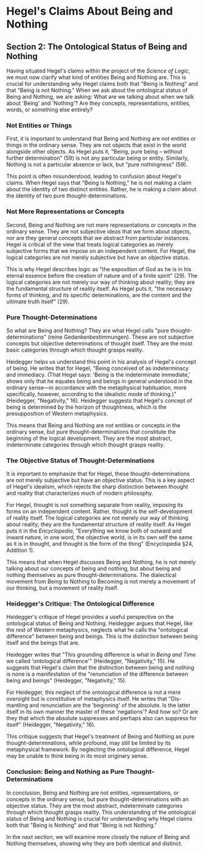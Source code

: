 # Hegel's Claims About Being and Nothing

## Section 2: The Ontological Status of Being and Nothing

Having situated Hegel's claims within the project of the *Science of Logic*, we must now clarify what kind of entities Being and Nothing are. This is crucial for understanding why Hegel claims both that "Being is Nothing" and that "Being is not Nothing." When we ask about the ontological status of Being and Nothing, we are asking: What are we talking about when we talk about 'Being' and 'Nothing'? Are they concepts, representations, entities, words, or something else entirely?

### Not Entities or Things

First, it is important to understand that Being and Nothing are not entities or things in the ordinary sense. They are not objects that exist in the world alongside other objects. As Hegel puts it, "Being, pure being – without further determination" (59) is not any particular being or entity. Similarly, Nothing is not a particular absence or lack, but "pure nothingness" (59).

This point is often misunderstood, leading to confusion about Hegel's claims. When Hegel says that "Being is Nothing," he is not making a claim about the identity of two distinct entities. Rather, he is making a claim about the identity of two pure thought-determinations.

### Not Mere Representations or Concepts

Second, Being and Nothing are not mere representations or concepts in the ordinary sense. They are not subjective ideas that we form about objects, nor are they general concepts that we abstract from particular instances. Hegel is critical of the view that treats logical categories as merely subjective forms that we impose on an independent content. For Hegel, the logical categories are not merely subjective but have an objective status.

This is why Hegel describes logic as "the exposition of God as he is in his eternal essence before the creation of nature and of a finite spirit" (29). The logical categories are not merely our way of thinking about reality; they are the fundamental structure of reality itself. As Hegel puts it, "the necessary forms of thinking, and its specific determinations, are the content and the ultimate truth itself" (29).

### Pure Thought-Determinations

So what are Being and Nothing? They are what Hegel calls "pure thought-determinations" (reine Gedankenbestimmungen). These are not subjective concepts but objective determinations of thought itself. They are the most basic categories through which thought grasps reality.

Heidegger helps us understand this point in his analysis of Hegel's concept of being. He writes that for Hegel, "Being conceived of as indeterminacy and immediacy. (That Hegel says: 'Being is the indeterminate immediate,' shows only that he equates being and beings in general understood in the ordinary sense—in accordance with the metaphysical habituation, more specifically, however, according to the idealistic mode of thinking.)" (Heidegger, "Negativity," 16). Heidegger suggests that Hegel's concept of being is determined by the horizon of thoughtness, which is the presupposition of Western metaphysics.

This means that Being and Nothing are not entities or concepts in the ordinary sense, but pure thought-determinations that constitute the beginning of the logical development. They are the most abstract, indeterminate categories through which thought grasps reality.

### The Objective Status of Thought-Determinations

It is important to emphasize that for Hegel, these thought-determinations are not merely subjective but have an objective status. This is a key aspect of Hegel's idealism, which rejects the sharp distinction between thought and reality that characterizes much of modern philosophy.

For Hegel, thought is not something separate from reality, imposing its forms on an independent content. Rather, thought is the self-development of reality itself. The logical categories are not merely our way of thinking about reality; they are the fundamental structure of reality itself. As Hegel puts it in the *Encyclopedia*, "Everything we know both of outward and inward nature, in one word, the objective world, is in its own self the same as it is in thought, and thought is the form of the thing" (Encyclopedia §24, Addition 1).

This means that when Hegel discusses Being and Nothing, he is not merely talking about our concepts of being and nothing, but about being and nothing themselves as pure thought-determinations. The dialectical movement from Being to Nothing to Becoming is not merely a movement of our thinking, but a movement of reality itself.

### Heidegger's Critique: The Ontological Difference

Heidegger's critique of Hegel provides a useful perspective on the ontological status of Being and Nothing. Heidegger argues that Hegel, like the rest of Western metaphysics, neglects what he calls the "ontological difference" between being and beings. This is the distinction between being itself and the beings that are.

Heidegger writes that "This grounding difference is what in *Being and Time* we called 'ontological difference'" (Heidegger, "Negativity," 15). He suggests that Hegel's claim that the distinction between being and nothing is none is a manifestation of the "renunciation of the difference between being and beings" (Heidegger, "Negativity," 15).

For Heidegger, this neglect of the ontological difference is not a mere oversight but is constitutive of metaphysics itself. He writes that "Dis-mantling and renunciation are the 'beginning' of the absolute. Is the latter itself in its own manner the master of these 'negations'? And how so? Or are they that which the absolute suppresses and perhaps also can suppress for itself" (Heidegger, "Negativity," 16).

This critique suggests that Hegel's treatment of Being and Nothing as pure thought-determinations, while profound, may still be limited by its metaphysical framework. By neglecting the ontological difference, Hegel may be unable to think being in its most originary sense.

### Conclusion: Being and Nothing as Pure Thought-Determinations

In conclusion, Being and Nothing are not entities, representations, or concepts in the ordinary sense, but pure thought-determinations with an objective status. They are the most abstract, indeterminate categories through which thought grasps reality. This understanding of the ontological status of Being and Nothing is crucial for understanding why Hegel claims both that "Being is Nothing" and that "Being is not Nothing."

In the next section, we will examine more closely the nature of Being and Nothing themselves, showing why they are both identical and distinct.